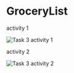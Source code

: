 # GroceryList
activity 1 




![Task 3 activity 1](https://user-images.githubusercontent.com/55332600/79678901-202e5000-81f8-11ea-904e-e43033bc74c5.PNG)


activity 2





![Task 3 activity 2](https://user-images.githubusercontent.com/55332600/79678908-34724d00-81f8-11ea-9baa-3280375fd882.PNG)



